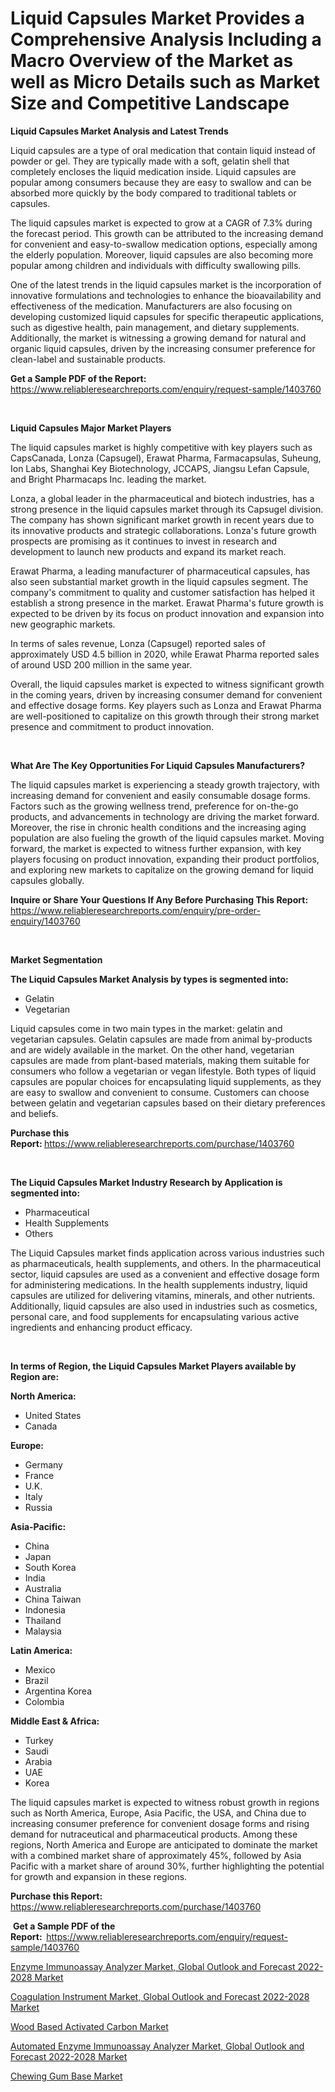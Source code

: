 <p><h1>Liquid Capsules Market Provides a Comprehensive Analysis Including a Macro Overview of the Market as well as Micro Details such as Market Size and Competitive Landscape</h1></p><p><strong>Liquid Capsules Market Analysis and Latest Trends</strong></p>
<p><p>Liquid capsules are a type of oral medication that contain liquid instead of powder or gel. They are typically made with a soft, gelatin shell that completely encloses the liquid medication inside. Liquid capsules are popular among consumers because they are easy to swallow and can be absorbed more quickly by the body compared to traditional tablets or capsules.</p><p>The liquid capsules market is expected to grow at a CAGR of 7.3% during the forecast period. This growth can be attributed to the increasing demand for convenient and easy-to-swallow medication options, especially among the elderly population. Moreover, liquid capsules are also becoming more popular among children and individuals with difficulty swallowing pills.</p><p>One of the latest trends in the liquid capsules market is the incorporation of innovative formulations and technologies to enhance the bioavailability and effectiveness of the medication. Manufacturers are also focusing on developing customized liquid capsules for specific therapeutic applications, such as digestive health, pain management, and dietary supplements. Additionally, the market is witnessing a growing demand for natural and organic liquid capsules, driven by the increasing consumer preference for clean-label and sustainable products.</p></p>
<p><strong>Get a Sample PDF of the Report:&nbsp;</strong> <a href="https://www.reliableresearchreports.com/enquiry/request-sample/1403760">https://www.reliableresearchreports.com/enquiry/request-sample/1403760</a></p>
<p>&nbsp;</p>
<p><strong>Liquid Capsules Major Market Players</strong></p>
<p><p>The liquid capsules market is highly competitive with key players such as CapsCanada, Lonza (Capsugel), Erawat Pharma, Farmacapsulas, Suheung, Ion Labs, Shanghai Key Biotechnology, JCCAPS, Jiangsu Lefan Capsule, and Bright Pharmacaps Inc. leading the market.</p><p>Lonza, a global leader in the pharmaceutical and biotech industries, has a strong presence in the liquid capsules market through its Capsugel division. The company has shown significant market growth in recent years due to its innovative products and strategic collaborations. Lonza's future growth prospects are promising as it continues to invest in research and development to launch new products and expand its market reach.</p><p>Erawat Pharma, a leading manufacturer of pharmaceutical capsules, has also seen substantial market growth in the liquid capsules segment. The company's commitment to quality and customer satisfaction has helped it establish a strong presence in the market. Erawat Pharma's future growth is expected to be driven by its focus on product innovation and expansion into new geographic markets.</p><p>In terms of sales revenue, Lonza (Capsugel) reported sales of approximately USD 4.5 billion in 2020, while Erawat Pharma reported sales of around USD 200 million in the same year.</p><p>Overall, the liquid capsules market is expected to witness significant growth in the coming years, driven by increasing consumer demand for convenient and effective dosage forms. Key players such as Lonza and Erawat Pharma are well-positioned to capitalize on this growth through their strong market presence and commitment to product innovation.</p></p>
<p>&nbsp;</p>
<p><strong>What Are The Key Opportunities For Liquid Capsules Manufacturers?</strong></p>
<p><p>The liquid capsules market is experiencing a steady growth trajectory, with increasing demand for convenient and easily consumable dosage forms. Factors such as the growing wellness trend, preference for on-the-go products, and advancements in technology are driving the market forward. Moreover, the rise in chronic health conditions and the increasing aging population are also fueling the growth of the liquid capsules market. Moving forward, the market is expected to witness further expansion, with key players focusing on product innovation, expanding their product portfolios, and exploring new markets to capitalize on the growing demand for liquid capsules globally.</p></p>
<p><strong>Inquire or Share Your Questions If Any Before Purchasing This Report:</strong> <a href="https://www.reliableresearchreports.com/enquiry/pre-order-enquiry/1403760">https://www.reliableresearchreports.com/enquiry/pre-order-enquiry/1403760</a></p>
<p>&nbsp;</p>
<p><strong>Market Segmentation</strong></p>
<p><strong>The Liquid Capsules Market Analysis by types is segmented into:</strong></p>
<p><ul><li>Gelatin</li><li>Vegetarian</li></ul></p>
<p><p>Liquid capsules come in two main types in the market: gelatin and vegetarian capsules. Gelatin capsules are made from animal by-products and are widely available in the market. On the other hand, vegetarian capsules are made from plant-based materials, making them suitable for consumers who follow a vegetarian or vegan lifestyle. Both types of liquid capsules are popular choices for encapsulating liquid supplements, as they are easy to swallow and convenient to consume. Customers can choose between gelatin and vegetarian capsules based on their dietary preferences and beliefs.</p></p>
<p><strong>Purchase this Report:&nbsp;</strong><a href="https://www.reliableresearchreports.com/purchase/1403760">https://www.reliableresearchreports.com/purchase/1403760</a></p>
<p>&nbsp;</p>
<p><strong>The Liquid Capsules Market Industry Research by Application is segmented into:</strong></p>
<p><ul><li>Pharmaceutical</li><li>Health Supplements</li><li>Others</li></ul></p>
<p><p>The Liquid Capsules market finds application across various industries such as pharmaceuticals, health supplements, and others. In the pharmaceutical sector, liquid capsules are used as a convenient and effective dosage form for administering medications. In the health supplements industry, liquid capsules are utilized for delivering vitamins, minerals, and other nutrients. Additionally, liquid capsules are also used in industries such as cosmetics, personal care, and food supplements for encapsulating various active ingredients and enhancing product efficacy.</p></p>
<p>&nbsp;</p>
<p><strong>In terms of Region, the Liquid Capsules Market Players available by Region are:</strong></p>
<p>
    <p> <strong> North America: </strong>
        <ul>
            <li>United States</li>
            <li>Canada</li>
        </ul>
        </p> 
    <p> <strong> Europe: </strong>
        <ul>
            <li>Germany</li>
            <li>France</li>
            <li>U.K.</li>
            <li>Italy</li>
            <li>Russia</li>
        </ul>
        </p> 
    <p> <strong> Asia-Pacific: </strong>
        <ul>
            <li>China</li>
            <li>Japan</li>
            <li>South Korea</li>
            <li>India</li>
            <li>Australia</li>
            <li>China Taiwan</li>
            <li>Indonesia</li>
            <li>Thailand</li>
            <li>Malaysia</li>
        </ul>
        </p> 
    <p> <strong> Latin America: </strong>
        <ul>
            <li>Mexico</li>
            <li>Brazil</li>
            <li>Argentina Korea</li>
            <li>Colombia</li>
        </ul>
        </p> 
    <p> <strong> Middle East & Africa: </strong>
        <ul>
            <li>Turkey</li>
            <li>Saudi</li>
            <li>Arabia</li>
            <li>UAE</li>
            <li>Korea</li>
        </ul>
    </p>
    </p>
<p><p>The liquid capsules market is expected to witness robust growth in regions such as North America, Europe, Asia Pacific, the USA, and China due to increasing consumer preference for convenient dosage forms and rising demand for nutraceutical and pharmaceutical products. Among these regions, North America and Europe are anticipated to dominate the market with a combined market share of approximately 45%, followed by Asia Pacific with a market share of around 30%, further highlighting the potential for growth and expansion in these regions.</p></p>
<p><strong>Purchase this Report: </strong><a href="https://www.reliableresearchreports.com/purchase/1403760">https://www.reliableresearchreports.com/purchase/1403760</a></p>
<p>&nbsp;<strong>Get a Sample PDF of the Report:&nbsp;&nbsp;</strong><a href="https://www.reliableresearchreports.com/enquiry/request-sample/1403760">https://www.reliableresearchreports.com/enquiry/request-sample/1403760</a></p>
<p><strong></strong></p>
<p><p><a href="https://fuschia-pecorino-a6d.notion.site/Enzyme-Immunoassay-Analyzer-Market-Global-Outlook-and-Forecast-2022-2028-Market-with-the-goal-of-es-19ba43e0c3334d16a3a75a1310734f7a">Enzyme Immunoassay Analyzer Market, Global Outlook and Forecast 2022-2028 Market</a></p><p><a href="https://five-trouble-98a.notion.site/Coagulation-Instrument-Market-Global-Outlook-and-Forecast-2022-2028-Market-Size-Growth-Outlook-fro-5afa05bda6c6447bbf5fe19822fbbb8c">Coagulation Instrument Market, Global Outlook and Forecast 2022-2028 Market</a></p><p><a href="https://view.publitas.com/reportprime-1/wood-based-activated-carbon-market-centers-on-aspects-such-as-market-growth-market-share-market-opportunity-and-projected-forecasts-spanning-from-2024-to-2031/">Wood Based Activated Carbon Market</a></p><p><a href="https://simplistic-meeting-7ee.notion.site/Automated-Enzyme-Immunoassay-Analyzer-Market-Global-Outlook-and-Forecast-2022-2028-Market-Challeng-87df4da52cb24484b0dedc8e2cfd317e">Automated Enzyme Immunoassay Analyzer Market, Global Outlook and Forecast 2022-2028 Market</a></p><p><a href="https://view.publitas.com/reportprime-1/chewing-gum-base-market-size-growth-and-forecast-from-2024-2031/">Chewing Gum Base Market</a></p></p>